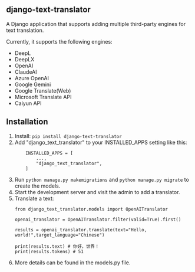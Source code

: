 ## django-text-translator

A Django application that supports adding multiple third-party engines for text translation.

Currently, it supports the following engines:
- DeepL
- DeepLX
- OpenAI
- ClaudeAI
- Azure OpenAI
- Google Gemini
- Google Translate(Web)
- Microsoft Translate API
- Caiyun API


Installation
-----------
1. Install: `pip install django-text-translator`
1. Add "django_text_translator" to your INSTALLED_APPS setting like this:
    ```
        INSTALLED_APPS = [
            ...,
            "django_text_translator",
        ]
    ```
1. Run `python manage.py makemigrations` and `python manage.py migrate` to create the models.
1. Start the development server and visit the admin to add a translator.
1. Translate a text:
    ```
    from django_text_translator.models import OpenAITranslator

    openai_translator = OpenAITranslator.filter(valid=True).first()

    results = openai_translator.translate(text="Hello, world!",target_language="Chinese")

    print(results.text) # 你好，世界！
    print(results.tokens) # 51

    ```
1. More details can be found in the models.py file.
